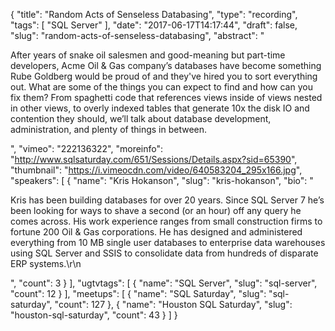 {
  "title": "Random Acts of Senseless Databasing",
  "type": "recording",
  "tags": [
    "SQL Server"
  ],
  "date": "2017-06-17T14:17:44",
  "draft": false,
  "slug": "random-acts-of-senseless-databasing",
  "abstract": "<p>After years of snake oil salesmen and good-meaning but part-time developers, Acme Oil & Gas company’s databases have become something Rube Goldberg would be proud of and they've hired you to sort everything out. What are some of the things you can expect to find and how can you fix them? From spaghetti code that references views inside of views nested in other views, to overly indexed tables that generate 10x the disk IO and contention they should, we’ll talk about database development, administration, and plenty of things in between.</p>",
  "vimeo": "222136322",
  "moreinfo": "http://www.sqlsaturday.com/651/Sessions/Details.aspx?sid=65390",
  "thumbnail": "https://i.vimeocdn.com/video/640583204_295x166.jpg",
  "speakers": [
    {
      "name": "Kris Hokanson",
      "slug": "kris-hokanson",
      "bio": "<p>Kris has been building databases for over 20 years. Since SQL Server 7 he’s been looking for ways to shave a second (or an hour) off any query he comes across. His work experience ranges from small construction firms to fortune 200 Oil & Gas corporations.  He has designed and administered everything from 10 MB single user databases to enterprise data warehouses using SQL Server and SSIS to consolidate data from hundreds of disparate ERP systems.\r\n</p>",
      "count": 3
    }
  ],
  "ugtvtags": [
    {
      "name": "SQL Server",
      "slug": "sql-server",
      "count": 12
    }
  ],
  "meetups": [
    {
      "name": "SQL Saturday",
      "slug": "sql-saturday",
      "count": 127
    },
    {
      "name": "Houston SQL Saturday",
      "slug": "houston-sql-saturday",
      "count": 43
    }
  ]
}